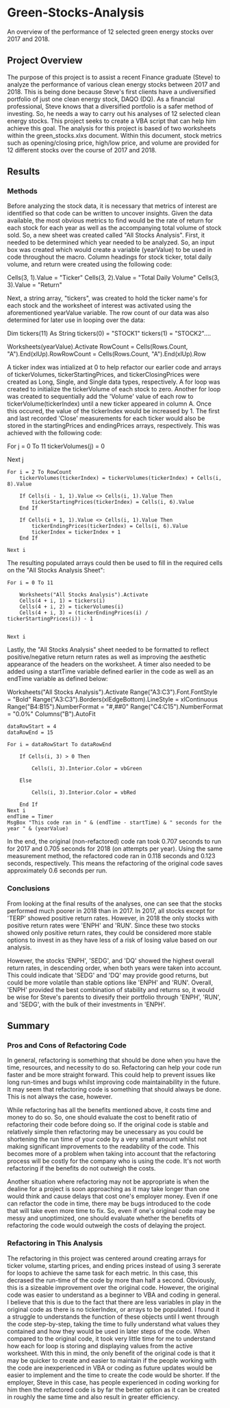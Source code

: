 # Green-Stocks-Analysis
An overview of the performance of 12 selected green energy stocks over 2017 and 2018.

## Project Overview
The purpose of this project is to assist a recent Finance graduate (Steve) to analyze the performance of various clean energy stocks between 2017 and 2018. This is being done because Steve's first clients have a undiversified portfolio of just one clean energy stock, DAQO (DQ). As a financial professional, Steve knows that a diversified portfolio is a safer method of investing. So, he needs a way to carry out his analyses of 12 selected clean energy stocks. This project seeks to create a VBA script that can help him achieve this goal. The analysis for this project is based of two worksheets within the green_stocks.xlxs document. Within this document, stock metrics such as opening/closing price, high/low price, and volume are provided for 12 different stocks over the course of 2017 and 2018.

## Results
### Methods
Before analyzing the stock data, it is necessary that metrics of interest are identified so that code can be written to uncover insights. Given the data available, the most obvious metrics to find would be the rate of return for each stock for each year as well as the accompanying total volume of stock sold. So, a new sheet was created called "All Stocks Analysis". First, it needed to be determined which year needed to be analyzed. So, an input box was created which would create a variable (yearValue) to be used in code throughout the macro. Column headings for stock ticker, total daily volume, and return were created using the following code:

Cells(3, 1).Value = "Ticker"
Cells(3, 2).Value = "Total Daily Volume"
Cells(3, 3).Value = "Return"

Next, a string array, "tickers", was created to hold the ticker name's for each stock and the worksheet of interest was activated using the aforementioned yearValue variable. The row count of our data was also determined for later use in looping over the data:

Dim tickers(11) As String
tickers(0) = "STOCK1"
tickers(1) = "STOCK2"....

Worksheets(yearValue).Activate
RowCount = Cells(Rows.Count, "A").End(xlUp).RowRowCount = Cells(Rows.Count, "A").End(xlUp).Row

A ticker index was intialized at 0 to help refactor our earlier code and arrays of tickerVolumes, tickerStartingPrices, and tickerClosingPrices were created as Long, Single, and Single data types, respectively. A for loop was created to initialize the tickerVolume of each stock to zero. Another for loop was created to sequentially add the 'Volume' value of each row to tickerVolume(tickerIndex) until a new ticker appeared in column A. Once this occured, the value of the tickerIndex would be increased by 1. The first and last recorded 'Close' measurements for each ticker would also be stored in the startingPrices and endingPrices arrays, respectively. This was achieved with the following code:

For j = 0 To 11
    tickerVolumes(j) = 0
    
Next j

    For i = 2 To RowCount
        tickerVolumes(tickerIndex) = tickerVolumes(tickerIndex) + Cells(i, 8).Value
        
        If Cells(i - 1, 1).Value <> Cells(i, 1).Value Then
            tickerStartingPrices(tickerIndex) = Cells(i, 6).Value
        End If
        
        If Cells(i + 1, 1).Value <> Cells(i, 1).Value Then
            tickerEndingPrices(tickerIndex) = Cells(i, 6).Value
            tickerIndex = tickerIndex + 1
        End If
    
    Next i

   The resulting populated arrays could then be used to fill in the required cells on the "All Stocks Analysis Sheet":
 
    For i = 0 To 11
        
        Worksheets("All Stocks Analysis").Activate
        Cells(4 + i, 1) = tickers(i)
        Cells(4 + i, 2) = tickerVolumes(i)
        Cells(4 + i, 3) = (tickerEndingPrices(i) / tickerStartingPrices(i)) - 1
        
        
    Next i


Lastly, the "All Stocks Analysis" sheet needed to be formatted to reflect positive/negative return return rates as well as improving the aesthetic appearance of the headers on the worksheet. A timer also needed to be added using a startTime variable defined earlier in the code as well as an endTime variable as defined below:

Worksheets("All Stocks Analysis").Activate
    Range("A3:C3").Font.FontStyle = "Bold"
    Range("A3:C3").Borders(xlEdgeBottom).LineStyle = xlContinuous
    Range("B4:B15").NumberFormat = "#,##0"
    Range("C4:C15").NumberFormat = "0.0%"
    Columns("B").AutoFit

    dataRowStart = 4
    dataRowEnd = 15

    For i = dataRowStart To dataRowEnd
        
        If Cells(i, 3) > 0 Then
            
            Cells(i, 3).Interior.Color = vbGreen
            
        Else
        
            Cells(i, 3).Interior.Color = vbRed
            
        End If
    Next i
    endTime = Timer
    MsgBox "This code ran in " & (endTime - startTime) & " seconds for the year " & (yearValue)

In the end, the original (non-refactored) code ran took 0.707 seconds to run for 2017 and 0.705 seconds for 2018 (on attempts per year). Using the same measurement method, the refactored code ran in 0.118 seconds and 0.123 seconds, respectively. This means the refactoring of the original code saves approximately 0.6 seconds per run.
    
### Conclusions
From looking at the final results of the analyses, one can see that the stocks performed much poorer in 2018 than in 2017. In 2017, all stocks except for 'TERP' showed positive return rates. However, in 2018 the only stocks with positive return rates were 'ENPH' and 'RUN'. Since these two stocks showed only positive return rates, they could be considered more stable options to invest in as they have less of a risk of losing value based on our analysis.

However, the stocks 'ENPH', 'SEDG', and 'DQ' showed the highest overall return rates, in descending order, when both years were taken into account. This could indicate that 'SEDG' and 'DQ' may provide good returns, but could be more volatile than stable options like 'ENPH' and 'RUN'. Overall, 'ENPH' provided the best combination of stability and returns so, it would be wise for Steve's parents to divesify their portfolio through 'ENPH', 'RUN', and 'SEDG', with the bulk of their investments in 'ENPH'. 

## Summary
### Pros and Cons of Refactoring Code
In general, refactoring is something that should be done when you have the time, resources, and necessity to do so. Refactoring can help your code run faster and be more straight forward. This could help to prevent issues like long run-times and bugs whilst improving code maintainability in the future. It may seem that refactoring code is something that should always be done. This is not always the case, however.

While refactoring has all the benefits mentioned above, it costs time and money to do so. So, one should evaluate the cost to benefit ratio of refactoring their code before doing so. If the original code is stable and relatively simple then refactoring may be unecessary as you could be shortening the run time of your code by a very small amount whilst not making significant improvements to the readability of the code. This becomes more of a problem when taking into account that the refactoring process will be costly for the company who is using the code. It's not worth refactoring if the benefits do not outweigh the costs.

Another situation where refactoring may not be appropriate is when the dealine for a project is soon approaching as it may take longer than one would think and cause delays that cost one's employer money. Even if one can refactor the code in time, there may be bugs introduced to the code that will take even more time to fix. So, even if one's original code may be messy and unoptimized, one should evaluate whether the benefits of refactoring the code would outweigh the costs of delaying the project.

### Refactoring in This Analysis
The refactoring in this project was centered around creating arrays for ticker volume, starting prices, and ending prices instead of using 3 sererate for loops to achieve the same task for each metric. In this case, this decrased the run-time of the code by more than half a second. Obviously, this is a sizeable improvement over the original code. However, the original code was easier to understand as a beginner to VBA and coding in general. I believe that this is due to the fact that there are less variables in play in the original code as there is no tickerIndex, or arrays to be populated. I found it a struggle to understands the function of these objects until I went through the code step-by-step, taking the time to fully understand what values they contained and how they would be used in later steps of the code. When compared to the original code, it took very little time for me to understand how each for loop is storing and displaying values from the active worksheet. With this in mind, the only benefit of the original code is that it may be quicker to create and easier to maintain if the people working with the code are inexperienced in VBA or coding as future updates would be easier to implement and the time to create the code would be shorter. If the employer, Steve in this case, has people experienced in coding working for him then the refactored code is by far the better option as it can be created in roughly the same time and also result in greater efficiency.

